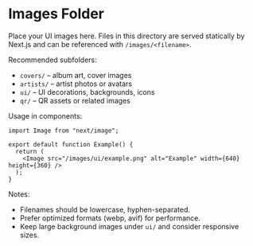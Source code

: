 # Images Folder

Place your UI images here. Files in this directory are served statically by Next.js and can be referenced with `/images/<filename>`.

Recommended subfolders:
- `covers/` – album art, cover images
- `artists/` – artist photos or avatars
- `ui/` – UI decorations, backgrounds, icons
- `qr/` – QR assets or related images

Usage in components:

```tsx
import Image from "next/image";

export default function Example() {
  return (
    <Image src="/images/ui/example.png" alt="Example" width={640} height={360} />
  );
}
```

Notes:
- Filenames should be lowercase, hyphen-separated.
- Prefer optimized formats (webp, avif) for performance.
- Keep large background images under `ui/` and consider responsive sizes.

